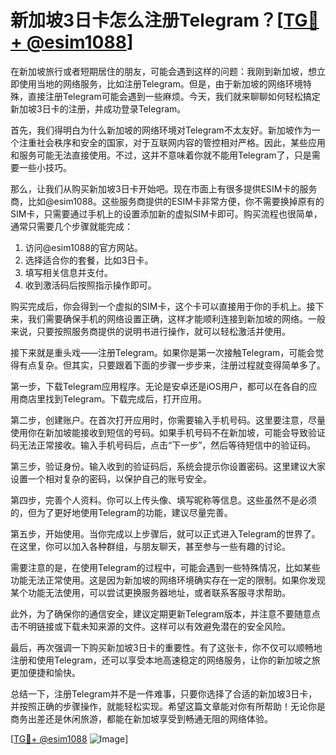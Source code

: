 # 新加坡3日卡怎么注册Telegram？[[TG💪+ @esim1088](https://t.me/s/esim1088)]

在新加坡旅行或者短期居住的朋友，可能会遇到这样的问题：我刚到新加坡，想立即使用当地的网络服务，比如注册Telegram。但是，由于新加坡的网络环境特殊，直接注册Telegram可能会遇到一些麻烦。今天，我们就来聊聊如何轻松搞定新加坡3日卡的注册，并成功登录Telegram。

首先，我们得明白为什么新加坡的网络环境对Telegram不太友好。新加坡作为一个注重社会秩序和安全的国家，对于互联网内容的管控相对严格。因此，某些应用和服务可能无法直接使用。不过，这并不意味着你就不能用Telegram了，只是需要一些小技巧。

那么，让我们从购买新加坡3日卡开始吧。现在市面上有很多提供ESIM卡的服务商，比如@esim1088。这些服务商提供的ESIM卡非常方便，你不需要换掉原有的SIM卡，只需要通过手机上的设置添加新的虚拟SIM卡即可。购买流程也很简单，通常只需要几个步骤就能完成：

1. 访问@esim1088的官方网站。
2. 选择适合你的套餐，比如3日卡。
3. 填写相关信息并支付。
4. 收到激活码后按照指示操作即可。

购买完成后，你会得到一个虚拟的SIM卡，这个卡可以直接用于你的手机上。接下来，我们需要确保手机的网络设置正确，这样才能顺利连接到新加坡的网络。一般来说，只要按照服务商提供的说明书进行操作，就可以轻松激活并使用。

接下来就是重头戏——注册Telegram。如果你是第一次接触Telegram，可能会觉得有点复杂。但其实，只要跟着下面的步骤一步步来，注册过程就变得简单多了。

第一步，下载Telegram应用程序。无论是安卓还是iOS用户，都可以在各自的应用商店里找到Telegram。下载完成后，打开应用。

第二步，创建账户。在首次打开应用时，你需要输入手机号码。这里要注意，尽量使用你在新加坡能接收到短信的号码。如果手机号码不在新加坡，可能会导致验证码无法正常接收。输入手机号码后，点击“下一步”，然后等待短信中的验证码。

第三步，验证身份。输入收到的验证码后，系统会提示你设置密码。这里建议大家设置一个相对复杂的密码，以保护自己的账号安全。

第四步，完善个人资料。你可以上传头像、填写昵称等信息。这些虽然不是必须的，但为了更好地使用Telegram的功能，建议尽量完善。

第五步，开始使用。当你完成以上步骤后，就可以正式进入Telegram的世界了。在这里，你可以加入各种群组，与朋友聊天，甚至参与一些有趣的讨论。

需要注意的是，在使用Telegram的过程中，可能会遇到一些特殊情况，比如某些功能无法正常使用。这是因为新加坡的网络环境确实存在一定的限制。如果你发现某个功能无法使用，可以尝试更换服务器地址，或者联系客服寻求帮助。

此外，为了确保你的通信安全，建议定期更新Telegram版本，并注意不要随意点击不明链接或下载未知来源的文件。这样可以有效避免潜在的安全风险。

最后，再次强调一下购买新加坡3日卡的重要性。有了这张卡，你不仅可以顺畅地注册和使用Telegram，还可以享受本地高速稳定的网络服务，让你的新加坡之旅更加便捷和愉快。

总结一下，注册Telegram并不是一件难事，只要你选择了合适的新加坡3日卡，并按照正确的步骤操作，就能轻松实现。希望这篇文章能对你有所帮助！无论你是商务出差还是休闲旅游，都能在新加坡享受到畅通无阻的网络体验。

[[TG💪+ @esim1088](https://t.me/s/esim1088) ![Image](https://i.postimg.cc/4NQfJmqS/Snipaste-2025-05-13-00-14-12.png)]
